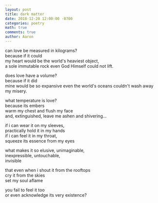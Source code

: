 ```yaml
---
layout: post
title: dark matter
date: 2018-12-20 12:00:00 -0700
categories: poetry 
math: true
comments: true
author: Aaron
---
```


can love be measured in kilograms?  
because if it could  
my heart would be the world's heaviest object,  
a sole immutable rock even God Himself could not lift.  

does love have a volume?  
because if it did  
mine would be so expansive
even the world's oceans couldn't wash away my misery.  

what temperature is love?  
because its embers  
warm my chest and flush my face  
and, extinguished, leave me ashen and shivering...  

if i can wear it on my sleeves,  
practically hold it in my hands  
if i can feel it in my throat,  
squeeze its essence from my eyes  

what makes it so elusive, unimaginable,  
inexpressible, untouchable,  
invisible  

that even when i shout it from the rooftops  
cry it from the skies  
set my soul aflame  

you fail to feel it too  
or even acknowledge its very existence?